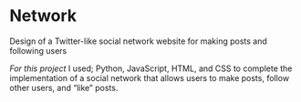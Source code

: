 # Network

Design of a Twitter-like social network website for making posts and following users

*For this project* 
I used; Python, JavaScript, HTML, and CSS to complete the implementation of a social network that allows users to make posts, follow other users, and “like” posts.